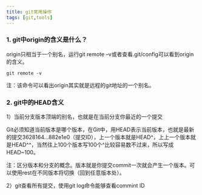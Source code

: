 ```yaml
---
title: git常用操作
tags: [git,tools]
---
```


### 1. git中origin的含义是什么？

origin只相当于一个别名，运行git remote –v或者查看.git/config可以看到origin的含义。

```
git remote -v
```

注：该命令可以看出origin其实就是远程的git地址的一个别名。

### 2. git中的HEAD含义

1）当前分支版本顶端的别名，也就是在当前分支你最近的一个提交

Git必须知道当前版本是哪个版本，在Git中，用HEAD表示当前版本，也就是最新的提交3628164...882e1e0（提交ID），上一个版本就是HEAD^，上上一个版本就是HEAD^^，当然往上100个版本写100个^比较容易数不过来，所以写成HEAD~100。

注：区分版本和分支的概念。版本就是你提交commit一次就会产生一个版本。可以使用rest在不同版本将切换（回到任意版本处）。

2）git查看所有提交，使用git log命令能够查看commint ID
